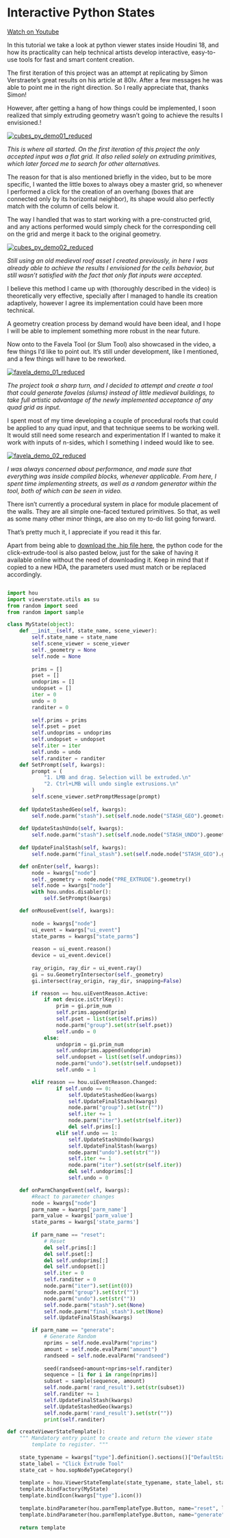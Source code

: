 # Interactive Python States

[Watch on Youtube](https://www.youtube.com/watch?v=DTReVsTmKNY)

In this tutorial we take a look at python viewer states inside Houdini 18, and how its practicality can help technical artists develop interactive, easy-to-use tools for fast and smart content creation.

The first iteration of this project was an attempt at replicating by Simon Verstraete’s great results on his article at 80lv. After a few messages he was able to point me in the right direction. So I really appreciate that, thanks Simon!

However, after getting a hang of how things could be implemented, I soon realized that simply extruding geometry wasn’t going to achieve the results I envisioned.!

[![cubes_py_demo01_reduced](https://user-images.githubusercontent.com/81909946/113513914-208c3c00-956c-11eb-835d-8964c1419ac6.gif)](https://www.youtube.com/watch?v=DTReVsTmKNY)

*This is where all started. On the first iteration of this project the only accepted input was a flat grid. It also relied solely on extruding primitives, which later forced me to search for other alternatives.*

The reason for that is also mentioned briefly in the video, but to be more specific, I wanted the little boxes to always obey a master grid, so whenever I performed a click for the creation of an overhang (boxes that are connected only by its horizontal neighbor), its shape would also perfectly match with the column of cells below it.

The way I handled that was to start working with a pre-constructed grid, and any actions performed would simply check for the corresponding cell on the grid and merge it back to the original geometry.

[![cubes_py_demo02_reduced](https://user-images.githubusercontent.com/81909946/113513955-4e718080-956c-11eb-9b3a-0297ff8e4c45.gif)](https://www.youtube.com/watch?v=DTReVsTmKNY)

*Still using an old medieval roof asset I created previously, in here I was already able to achieve the results I envisioned for the cells behavior, but still wasn’t satisfied with the fact that only flat inputs were accepted.*

I believe this method I came up with (thoroughly described in the video) is theoretically very effective, specially after I managed to handle its creation adaptively, however I agree its implementation could have been more technical.

A geometry creation process by demand would have been ideal, and I hope I will be able to implement something more robust in the near future.

Now onto to the Favela Tool (or Slum Tool) also showcased in the video, a few things I’d like to point out. It’s still under development, like I mentioned, and a few things will have to be reworked.

[![favela_demo_01_reduced](https://user-images.githubusercontent.com/81909946/113513982-65b06e00-956c-11eb-9822-b068004f6a59.gif)](https://www.youtube.com/watch?v=DTReVsTmKNY)

*The project took a sharp turn, and I decided to attempt and create a tool that could generate favelas (slums) instead of little medieval buildings, to take full artistic advantage of the newly implemented acceptance of any quad grid as input.*

I spent most of my time developing a couple of procedural roofs that could be applied to any quad input, and that technique seems to be working well. It would still need some research and experimentation If I wanted to make it work with inputs of n-sides, which I something I indeed would like to see.

[![favela_demo_02_reduced](https://user-images.githubusercontent.com/81909946/113513992-7234c680-956c-11eb-8196-4b68fc06e628.gif)](https://www.youtube.com/watch?v=DTReVsTmKNY)

*I was always concerned about performance, and made sure that everything was inside compiled blocks, whenever applicable. From here, I spent time implementing streets, as well as a random generator within the tool, both of which can be seen in video.*

There isn’t currently a procedural system in place for module placement of the walls. They are all simple one-faced textured primitives. So that, as well as some many other minor things, are also on my to-do list going forward.

That’s pretty much it, I appreciate if you read it this far.

Apart from being able to [download the .hip file here](https://github.com/ribponce/particula/blob/d7a696334418e048c3b3958180d8d4e9b3f49360/tutorials/interactive_python_states/files/particula_click-extrude-tool_SHARE.hipnc), the python code for the click-extrude-tool is also pasted below, just for the sake of having it available online without the need of downloading it. Keep in mind that if copied to a new HDA, the parameters used must match or be replaced accordingly.

```python

import hou
import viewerstate.utils as su
from random import seed
from random import sample

class MyState(object):
    def __init__(self, state_name, scene_viewer):
        self.state_name = state_name
        self.scene_viewer = scene_viewer
        self._geometry = None
        self.node = None
               
        prims = []
        pset = []
        undoprims = []
        undopset = []
        iter = 0
        undo = 0
        randiter = 0
        
        self.prims = prims
        self.pset = pset
        self.undoprims = undoprims
        self.undopset = undopset
        self.iter = iter
        self.undo = undo
        self.randiter = randiter
    def SetPrompt(self, kwargs):
        prompt = (
            "1. LMB and drag. Selection will be extruded.\n"
            "2. Ctrl+LMB will undo single extrusions.\n"
        )
        self.scene_viewer.setPromptMessage(prompt)
        
    def UpdateStashedGeo(self, kwargs):
        self.node.parm("stash").set(self.node.node("STASH_GEO").geometry())
	
    def UpdateStashUndo(self, kwargs):
        self.node.parm("stash").set(self.node.node("STASH_UNDO").geometry())    
        
    def UpdateFinalStash(self, kwargs):
        self.node.parm("final_stash").set(self.node.node("STASH_GEO").geometry())    

    def onEnter(self, kwargs):
        node = kwargs["node"]
        self._geometry = node.node("PRE_EXTRUDE").geometry()
        self.node = kwargs["node"]      
        with hou.undos.disabler():
            self.SetPrompt(kwargs)

    def onMouseEvent(self, kwargs):
            
        node = kwargs["node"]
        ui_event = kwargs["ui_event"]
        state_parms = kwargs["state_parms"]
        
        reason = ui_event.reason()
        device = ui_event.device()
        
        ray_origin, ray_dir = ui_event.ray()
        gi = su.GeometryIntersector(self._geometry)
        gi.intersect(ray_origin, ray_dir, snapping=False)

        if reason == hou.uiEventReason.Active:
            if not device.isCtrlKey():
                prim = gi.prim_num
                self.prims.append(prim)
                self.pset = list(set(self.prims))
                node.parm("group").set(str(self.pset))
                self.undo = 0
            else:
                undoprim = gi.prim_num
                self.undoprims.append(undoprim)
                self.undopset = list(set(self.undoprims))
                node.parm("undo").set(str(self.undopset))
                self.undo = 1

        elif reason == hou.uiEventReason.Changed:
                if self.undo == 0:
                    self.UpdateStashedGeo(kwargs)
                    self.UpdateFinalStash(kwargs)
                    node.parm("group").set(str(""))
                    self.iter += 1                    
                    node.parm("iter").set(str(self.iter))
                    del self.prims[:]
                elif self.undo == 1: 
                    self.UpdateStashUndo(kwargs)
                    self.UpdateFinalStash(kwargs)
                    node.parm("undo").set(str(""))
                    self.iter += 1                    
                    node.parm("iter").set(str(self.iter))
                    del self.undoprims[:]
                    self.undo = 0

    def onParmChangeEvent(self, kwargs):
        #React to parameter changes
        node = kwargs["node"]
        parm_name = kwargs['parm_name']
        parm_value = kwargs['parm_value']
        state_parms = kwargs['state_parms']
        
        if parm_name == "reset":
            # Reset 
            del self.prims[:]
            del self.pset[:]
            del self.undoprims[:]
            del self.undopset[:]
            self.iter = 0
            self.randiter = 0
            node.parm("iter").set(int(0))
            node.parm("group").set(str(""))
            node.parm("undo").set(str(""))         
            self.node.parm("stash").set(None)
            self.node.parm("final_stash").set(None)
            self.UpdateFinalStash(kwargs)

        if parm_name == "generate":         
            # Generate Random
            nprims = self.node.evalParm("nprims")
            amount = self.node.evalParm("amount")
            randseed = self.node.evalParm("randseed")
         
            seed(randseed+amount+nprims+self.randiter)
            sequence = [i for i in range(nprims)]
            subset = sample(sequence, amount)
            self.node.parm('rand_result').set(str(subset))
            self.randiter += 1
            self.UpdateFinalStash(kwargs)
            self.UpdateStashedGeo(kwargs)
            self.node.parm('rand_result').set(str(""))
            print(self.randiter)

def createViewerStateTemplate():
    """ Mandatory entry point to create and return the viewer state 
        template to register. """
	
    state_typename = kwargs["type"].definition().sections()["DefaultState"].contents()
    state_label = "Click Extrude Tool"
    state_cat = hou.sopNodeTypeCategory()
	
    template = hou.ViewerStateTemplate(state_typename, state_label, state_cat)
    template.bindFactory(MyState)
    template.bindIcon(kwargs["type"].icon())
	    
    template.bindParameter(hou.parmTemplateType.Button, name="reset", label="Reset")
    template.bindParameter(hou.parmTemplateType.Button, name="generate", label="Generate Random")
	
    return template

```

